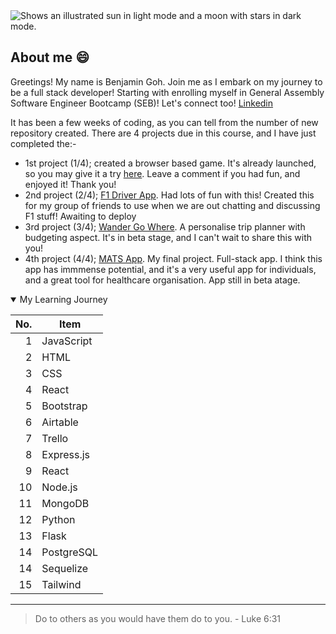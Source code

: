 

<!--
**BenjaminGohPS/BenjaminGohPS** is a ✨ _special_ ✨ repository because its `README.md` (this file) appears on your GitHub profile.

Here are some ideas to get you started:

- 🔭 I’m currently working on ...
- 🌱 I’m currently learning ...
- 👯 I’m looking to collaborate on ...
- 🤔 I’m looking for help with ...
- 💬 Ask me about ...
- 📫 How to reach me: ...
- 😄 Pronouns: ...
- ⚡ Fun fact: ...
-->

<picture>
  <source media="(prefers-color-scheme: dark)" srcset="https://user-images.githubusercontent.com/25423296/163456776-7f95b81a-f1ed-45f7-b7ab-8fa810d529fa.png">
  <source media="(prefers-color-scheme: light)" srcset="https://user-images.githubusercontent.com/25423296/163456779-a8556205-d0a5-45e2-ac17-42d089e3c3f8.png">
  <img alt="Shows an illustrated sun in light mode and a moon with stars in dark mode." src="https://user-images.githubusercontent.com/25423296/163456779-a8556205-d0a5-45e2-ac17-42d089e3c3f8.png">
</picture>

## About me 😄

<!-- add more items to the table, and do up a nicer about me page -->

Greetings! My name is Benjamin Goh. Join me as I embark on my journey to be a full stack developer! Starting with enrolling myself in General Assembly Software Engineer Bootcamp (SEB)! Let's connect too! [Linkedin](https://github.com/BenjaminGohPS)

It has been a few weeks of coding, as you can tell from the number of new repository created. There are 4 projects due in this course, and I have just completed the:-

- 1st project (1/4); created a browser based game. It's already launched, so you may give it a try [here](https://benjamingohps.github.io/benben-adventure/). Leave a comment if you had fun, and enjoyed it! Thank you!
- 2nd project (2/4); [F1 Driver App](https://github.com/BenjaminGohPS/F1-drivers-app). Had lots of fun with this! Created this for my group of friends to use when we are out chatting and discussing F1 stuff! Awaiting to deploy
- 3rd project (3/4); [Wander Go Where](https://github.com/everett-wxy/WanderGoWhereFrontEnd). A personalise trip planner with budgeting aspect. It's in beta stage, and I can't wait to share this with you!
- 4th project (4/4); [MATS App](https://github.com/BenjaminGohPS/MATS-app-frontend). My final project. Full-stack app. I think this app has immmense potential, and it's a very useful app for individuals, and a great tool for healthcare organisation. App still in beta atage. 

<details open>
  <summary>My Learning Journey</summary>

|  No. |   Item   |
|-----:|---------------|
|     1| JavaScript    |
|     2| HTML          |
|     3| CSS           |
|     4| React         |
|     5| Bootstrap     |
|     6| Airtable      |
|     7| Trello        |
|     8| Express.js    |
|     9| React         |
|    10| Node.js       |
|    11| MongoDB       |
|    12| Python        |
|    13| Flask         |
|    14| PostgreSQL    |
|    14| Sequelize     |
|    15| Tailwind      |

</details>

---
> Do to others as you would have them do to you. - Luke 6:31

